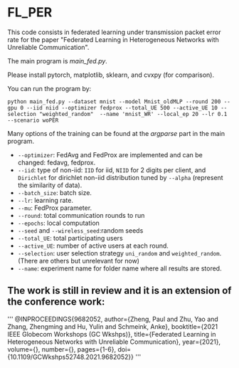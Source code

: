 # FL_PER

This code consists in federated learning under transmission packet error rate for the paper "Federated Learning in Heterogeneous Networks with Unreliable Communication".



The main program is *main_fed.py*.

Please install pytorch, matplotlib, sklearn, and cvxpy (for comparison). 


You can run the program by:

```
python main_fed.py --dataset mnist --model Mnist_oldMLP --round 200 --gpu 0 --iid niid --optimizer fedprox --total_UE 500 --active_UE 10 --selection "weighted_random"  --name 'mnist_WR' --local_ep 20 --lr 0.1 --scenario woPER

```


Many options of the training can be found at the *argparse* part in the main program.
* `--optimizer`: FedAvg and FedProx are implemented and can be changed: fedavg, fedprox.
* `--iid`: type of non-iid: `IID` for iid, `NIID` for 2 digits per client, and `Dirichlet` for dirichlet non-iid distribution tuned by `--alpha` (represent the similarity of data).
* `--batch_size`: batch size.
* `--lr`: learning rate.
* `--mu`: FedProx parameter.
* `--round`: total communication rounds to run
* `--epochs`: local computation
* `--seed` and `--wireless_seed`:random seeds
* `--total_UE`: total participating users
* `--active_UE`: number of active users at each round.
* `--selection`: user selection strategy `uni_random` and `weighted_random`. (There are others but unrelevant for now)
* `--name`: experiment name for folder name where all results are stored.


The work is still in review and it is an extension of the conference work:
---
'''
@INPROCEEDINGS{9682052,
  author={Zheng, Paul and Zhu, Yao and Zhang, Zhengming and Hu, Yulin and Schmeink, Anke},
  booktitle={2021 IEEE Globecom Workshops (GC Wkshps)}, 
  title={Federated Learning in Heterogeneous Networks with Unreliable Communication}, 
  year={2021},
  volume={},
  number={},
  pages={1-6},
  doi={10.1109/GCWkshps52748.2021.9682052}}
 '''
